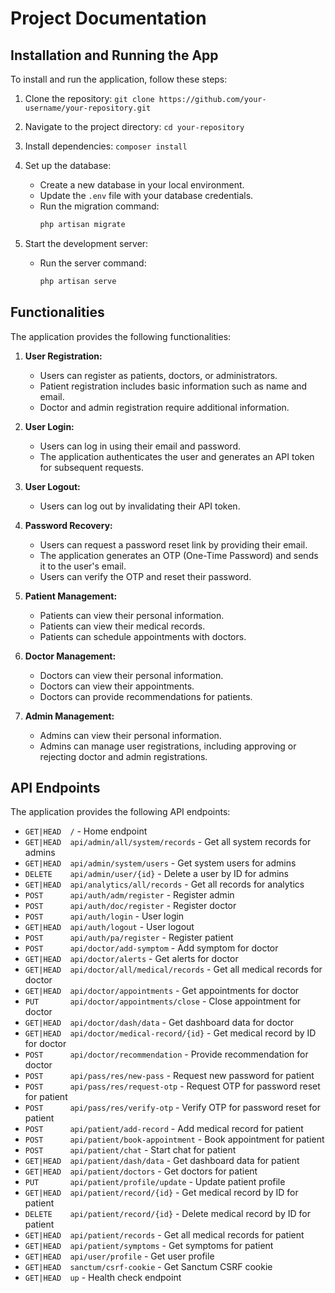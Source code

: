 # Project Documentation

## Installation and Running the App

To install and run the application, follow these steps:

1. Clone the repository:
   `git clone https://github.com/your-username/your-repository.git`

2. Navigate to the project directory:
   `cd your-repository`

3. Install dependencies:
   `composer install`

4. Set up the database:
   - Create a new database in your local environment.
   - Update the `.env` file with your database credentials.
   - Run the migration command:
     ```php
     php artisan migrate
     ```

5. Start the development server:
   - Run the server command:
     ```php
     php artisan serve
     ```

## Functionalities

The application provides the following functionalities:

1. **User Registration:**
   - Users can register as patients, doctors, or administrators.
   - Patient registration includes basic information such as name and email.
   - Doctor and admin registration require additional information.

2. **User Login:**
   - Users can log in using their email and password.
   - The application authenticates the user and generates an API token for subsequent requests.

3. **User Logout:**
   - Users can log out by invalidating their API token.

4. **Password Recovery:**
   - Users can request a password reset link by providing their email.
   - The application generates an OTP (One-Time Password) and sends it to the user's email.
   - Users can verify the OTP and reset their password.

5. **Patient Management:**
   - Patients can view their personal information.
   - Patients can view their medical records.
   - Patients can schedule appointments with doctors.

6. **Doctor Management:**
   - Doctors can view their personal information.
   - Doctors can view their appointments.
   - Doctors can provide recommendations for patients.

7. **Admin Management:**
   - Admins can view their personal information.
   - Admins can manage user registrations, including approving or rejecting doctor and admin registrations.

## API Endpoints

The application provides the following API endpoints:

- `GET|HEAD  /` - Home endpoint
- `GET|HEAD  api/admin/all/system/records` - Get all system records for admins
- `GET|HEAD  api/admin/system/users` - Get system users for admins
- `DELETE    api/admin/user/{id}` - Delete a user by ID for admins
- `GET|HEAD  api/analytics/all/records` - Get all records for analytics
- `POST      api/auth/adm/register` - Register admin
- `POST      api/auth/doc/register` - Register doctor
- `POST      api/auth/login` - User login
- `GET|HEAD  api/auth/logout` - User logout
- `POST      api/auth/pa/register` - Register patient
- `POST      api/doctor/add-symptom` - Add symptom for doctor
- `GET|HEAD  api/doctor/alerts` - Get alerts for doctor
- `GET|HEAD  api/doctor/all/medical/records` - Get all medical records for doctor
- `GET|HEAD  api/doctor/appointments` - Get appointments for doctor
- `PUT       api/doctor/appointments/close` - Close appointment for doctor
- `GET|HEAD  api/doctor/dash/data` - Get dashboard data for doctor
- `GET|HEAD  api/doctor/medical-record/{id}` - Get medical record by ID for doctor
- `POST      api/doctor/recommendation` - Provide recommendation for doctor
- `POST      api/pass/res/new-pass` - Request new password for patient
- `POST      api/pass/res/request-otp` - Request OTP for password reset for patient
- `POST      api/pass/res/verify-otp` - Verify OTP for password reset for patient
- `POST      api/patient/add-record` - Add medical record for patient
- `POST      api/patient/book-appointment` - Book appointment for patient
- `POST      api/patient/chat` - Start chat for patient
- `GET|HEAD  api/patient/dash/data` - Get dashboard data for patient
- `GET|HEAD  api/patient/doctors` - Get doctors for patient
- `PUT       api/patient/profile/update` - Update patient profile
- `GET|HEAD  api/patient/record/{id}` - Get medical record by ID for patient
- `DELETE    api/patient/record/{id}` - Delete medical record by ID for patient
- `GET|HEAD  api/patient/records` - Get all medical records for patient
- `GET|HEAD  api/patient/symptoms` - Get symptoms for patient
- `GET|HEAD  api/user/profile` - Get user profile
- `GET|HEAD  sanctum/csrf-cookie` - Get Sanctum CSRF cookie
- `GET|HEAD  up` - Health check endpoint
